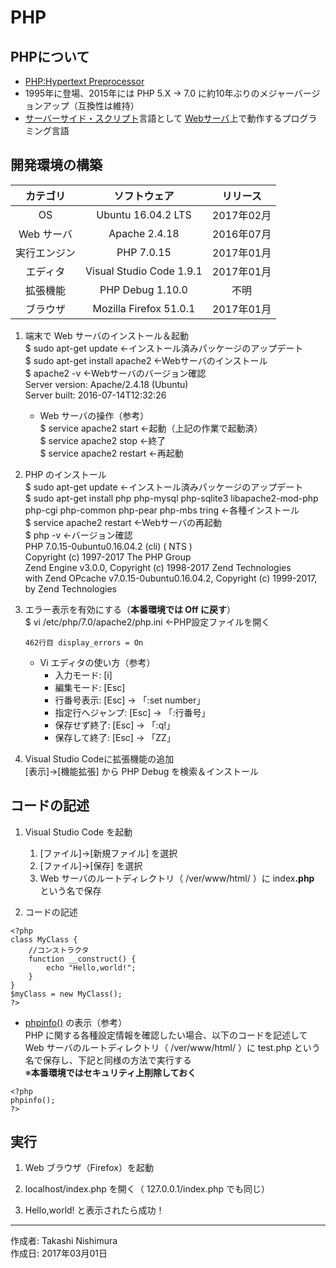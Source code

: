 # PHP

## PHPについて

* [PHP:Hypertext Preprocessor](https://ja.wikipedia.org/wiki/PHP:_Hypertext_Preprocessor)
* 1995年に登場、2015年には PHP 5.X → 7.0 に約10年ぶりのメジャーバージョンアップ（互換性は維持）
* [サーバーサイド・スクリプト](http://bit.ly/2lajhCj)言語として [Webサーバ](http://bit.ly/2mbzR4D)上で動作するプログラミング言語

## 開発環境の構築

|カテゴリ|ソフトウェア|リリース|
|:--:|:--:|:--:|
|OS|Ubuntu 16.04.2 LTS|2017年02月|
|Web サーバ|Apache 2.4.18|2016年07月|
|実行エンジン|PHP 7.0.15|2017年01月|
|エディタ|Visual Studio Code 1.9.1|2017年01月|
|拡張機能|PHP Debug 1.10.0|不明|
|ブラウザ|Mozilla Firefox 51.0.1|2017年01月|

1. 端末で Web サーバのインストール＆起動  
    $ sudo apt-get update ←インストール済みパッケージのアップデート  
    $ sudo apt-get install apache2 ←Webサーバのインストール  
    $ apache2 -v ←Webサーバのバージョン確認  
    Server version: Apache/2.4.18 (Ubuntu)  
    Server built:   2016-07-14T12:32:26  

    * Web サーバの操作（参考）  
        $ service apache2 start ←起動（上記の作業で起動済）  
        $ service apache2 stop ←終了  
        $ service apache2 restart ←再起動

1. PHP のインストール  
    $ sudo apt-get update ←インストール済みパッケージのアップデート  
    $ sudo apt-get install php php-mysql php-sqlite3 libapache2-mod-php php-cgi php-common php-pear php-mbs
tring ←各種インストール  
    $ service apache2 restart ←Webサーバの再起動  
    $ php -v ←バージョン確認  
    PHP 7.0.15-0ubuntu0.16.04.2 (cli) ( NTS )  
    Copyright (c) 1997-2017 The PHP Group  
    Zend Engine v3.0.0, Copyright (c) 1998-2017 Zend Technologies  
    with Zend OPcache v7.0.15-0ubuntu0.16.04.2, Copyright (c) 1999-2017, by Zend Technologies

1. エラー表示を有効にする（<b>本番環境では Off に戻す</b>）  
    $ vi /etc/php/7.0/apache2/php.ini ←PHP設定ファイルを開く  
    ```
    462行目 display_errors = On  
    ```
    * Vi エディタの使い方（参考）
        * 入力モード: [i]
        * 編集モード: [Esc]
        * 行番号表示: [Esc] → 「:set number」
        * 指定行へジャンプ: [Esc] → 「:行番号」
        * 保存せず終了: [Esc] → 「:q!」
        * 保存して終了: [Esc] → 「ZZ」

1. Visual Studio Codeに拡張機能の追加  
    [表示]→[機能拡張] から PHP Debug を検索＆インストール

## コードの記述

1. Visual Studio Code を起動
    1. [ファイル]→[新規ファイル] を選択
    1. [ファイル]→[保存] を選択
    1. Web サーバのルートディレクトリ（ /ver/www/html/ ）に index<b>.php</b> という名で保存  

1. コードの記述
```
<?php
class MyClass {
    //コンストラクタ
    function __construct() {
        echo "Hello,world!";
    }
}
$myClass = new MyClass();
?>
```

* [phpinfo()](http://php.net/manual/ja/function.phpinfo.php) の表示（参考）  
    PHP に関する各種設定情報を確認したい場合、以下のコードを記述して Web サーバのルートディレクトリ（ /ver/www/html/ ）に test.php という名で保存し、下記と同様の方法で実行する  
    ※<b>本番環境ではセキュリティ上削除しておく</b>

```
<?php
phpinfo();
?>
```

## 実行

1. Web ブラウザ（Firefox）を起動

1. localhost/index.php を開く（ 127.0.0.1/index.php でも同じ）

1. Hello,world! と表示されたら成功！

***
作成者: Takashi Nishimura  
作成日: 2017年03月01日
